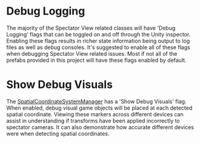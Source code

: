 # Debug Logging

The majority of the Spectator View related classes will have 'Debug Logging' flags that can be toggled on and off through the Unity inspector. Enabling these flags results in richer state information being output to log files as well as debug consoles. It's suggested to enable all of these flags when debugging Spectator View related issues. Most if not all of the prefabs provided in this project will have these flags enabled by default.

# Show Debug Visuals

The [SpatialCoordinateSystemManager](Scripts/Sharing/SpatialCoordinateSystemManager.cs) has a 'Show Debug Visuals' flag. When enabled, debug visual game objects will be placed at each detected spatial coordinate. Viewing these markers across different devices can assist in understanding if transforms have been applied incorrectly to spectator cameras. It can also demonstrate how accurate different devices were when detecting spatial coordinates.
